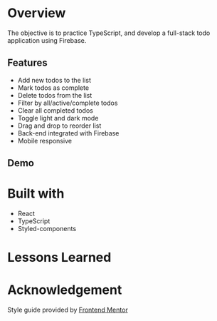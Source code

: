 # Overview

The objective is to practice TypeScript, and develop a full-stack todo application using Firebase.

## Features

- Add new todos to the list
- Mark todos as complete
- Delete todos from the list
- Filter by all/active/complete todos
- Clear all completed todos
- Toggle light and dark mode
- Drag and drop to reorder list
- Back-end integrated with Firebase
- Mobile responsive

## Demo

# Built with

- React
- TypeScript
- Styled-components

# Lessons Learned

# Acknowledgement

Style guide provided by [Frontend Mentor](https://www.frontendmentor.io/challenges/todo-app-Su1_KokOW)
